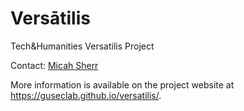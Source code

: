 # Versātilis
Tech&amp;Humanities Versatilis Project

Contact: [Micah Sherr](https://micahsherr.com)

More information is available on the project website at https://guseclab.github.io/versatilis/.

